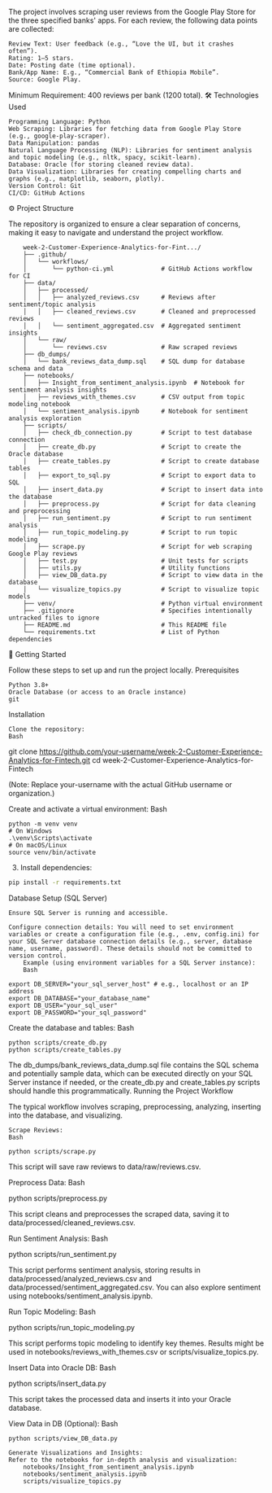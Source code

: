 The project involves scraping user reviews from the Google Play Store for the three specified banks' apps. For each review, the following data points are collected:

    Review Text: User feedback (e.g., “Love the UI, but it crashes often”).
    Rating: 1–5 stars.
    Date: Posting date (time optional).
    Bank/App Name: E.g., “Commercial Bank of Ethiopia Mobile”.
    Source: Google Play.

Minimum Requirement: 400 reviews per bank (1200 total).
🛠️ Technologies Used

    Programming Language: Python
    Web Scraping: Libraries for fetching data from Google Play Store (e.g., google-play-scraper).
    Data Manipulation: pandas
    Natural Language Processing (NLP): Libraries for sentiment analysis and topic modeling (e.g., nltk, spacy, scikit-learn).
    Database: Oracle (for storing cleaned review data).
    Data Visualization: Libraries for creating compelling charts and graphs (e.g., matplotlib, seaborn, plotly).
    Version Control: Git
    CI/CD: GitHub Actions

⚙️ Project Structure

The repository is organized to ensure a clear separation of concerns, making it easy to navigate and understand the project workflow.

        week-2-Customer-Experience-Analytics-for-Fint.../
        ├── .github/
        │   └── workflows/
        │       └── python-ci.yml             # GitHub Actions workflow for CI
        ├── data/
        │   ├── processed/
        │   │   ├── analyzed_reviews.csv      # Reviews after sentiment/topic analysis
        │   │   ├── cleaned_reviews.csv       # Cleaned and preprocessed reviews
        │   │   └── sentiment_aggregated.csv  # Aggregated sentiment insights
        │   └── raw/
        │       └── reviews.csv               # Raw scraped reviews
        ├── db_dumps/
        │   └── bank_reviews_data_dump.sql    # SQL dump for database schema and data
        ├── notebooks/
        │   ├── Insight_from_sentiment_analysis.ipynb  # Notebook for sentiment analysis insights
        │   ├── reviews_with_themes.csv       # CSV output from topic modeling notebook
        │   └── sentiment_analysis.ipynb      # Notebook for sentiment analysis exploration
        ├── scripts/
        │   ├── check_db_connection.py        # Script to test database connection
        │   ├── create_db.py                  # Script to create the Oracle database
        │   ├── create_tables.py              # Script to create database tables
        │   ├── export_to_sql.py              # Script to export data to SQL
        │   ├── insert_data.py                # Script to insert data into the database
        │   ├── preprocess.py                 # Script for data cleaning and preprocessing
        │   ├── run_sentiment.py              # Script to run sentiment analysis
        │   ├── run_topic_modeling.py         # Script to run topic modeling
        │   ├── scrape.py                     # Script for web scraping Google Play reviews
        │   ├── test.py                       # Unit tests for scripts
        │   ├── utils.py                      # Utility functions
        │   ├── view_DB_data.py               # Script to view data in the database
        │   └── visualize_topics.py           # Script to visualize topic models
        ├── venv/                             # Python virtual environment
        ├── .gitignore                        # Specifies intentionally untracked files to ignore
        ├── README.md                         # This README file
        └── requirements.txt                  # List of Python dependencies

🚀 Getting Started

Follow these steps to set up and run the project locally.
Prerequisites

    Python 3.8+
    Oracle Database (or access to an Oracle instance)
    git

Installation

    Clone the repository:
    Bash

git clone https://github.com/your-username/week-2-Customer-Experience-Analytics-for-Fintech.git
cd week-2-Customer-Experience-Analytics-for-Fintech

(Note: Replace your-username with the actual GitHub username or organization.)

Create and activate a virtual environment:
Bash

    python -m venv venv
    # On Windows
    .\venv\Scripts\activate
    # On macOS/Linux
    source venv/bin/activate

3.  Install dependencies:

```bash
pip install -r requirements.txt
```

Database Setup (SQL Server)

    Ensure SQL Server is running and accessible.

    Configure connection details: You will need to set environment variables or create a configuration file (e.g., .env, config.ini) for your SQL Server database connection details (e.g., server, database name, username, password). These details should not be committed to version control.
        Example (using environment variables for a SQL Server instance):
        Bash

    export DB_SERVER="your_sql_server_host" # e.g., localhost or an IP address
    export DB_DATABASE="your_database_name"
    export DB_USER="your_sql_user"
    export DB_PASSWORD="your_sql_password"

 

Create the database and tables:
Bash

    python scripts/create_db.py
    python scripts/create_tables.py

The db_dumps/bank_reviews_data_dump.sql file contains the SQL schema and potentially sample data, which can be executed directly on your SQL Server instance if needed, or the create_db.py and create_tables.py scripts should handle this programmatically.
Running the Project Workflow

The typical workflow involves scraping, preprocessing, analyzing, inserting into the database, and visualizing.

    Scrape Reviews:
    Bash

    python scripts/scrape.py

This script will save raw reviews to data/raw/reviews.csv.

Preprocess Data:
Bash

python scripts/preprocess.py

This script cleans and preprocesses the scraped data, saving it to data/processed/cleaned_reviews.csv.

Run Sentiment Analysis:
Bash

python scripts/run_sentiment.py

This script performs sentiment analysis, storing results in data/processed/analyzed_reviews.csv and data/processed/sentiment_aggregated.csv. You can also explore sentiment using notebooks/sentiment_analysis.ipynb.

Run Topic Modeling:
Bash

python scripts/run_topic_modeling.py

This script performs topic modeling to identify key themes. Results might be used in notebooks/reviews_with_themes.csv or scripts/visualize_topics.py.

Insert Data into Oracle DB:
Bash

python scripts/insert_data.py

This script takes the processed data and inserts it into your Oracle database.

View Data in DB (Optional):
Bash

    python scripts/view_DB_data.py

    Generate Visualizations and Insights:
    Refer to the notebooks for in-depth analysis and visualization:
        notebooks/Insight_from_sentiment_analysis.ipynb
        notebooks/sentiment_analysis.ipynb
        scripts/visualize_topics.py


